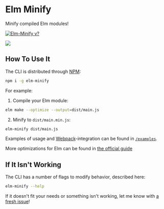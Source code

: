 # Elm Minify 

Minify compiled Elm modules!

[![Elm-Minify v?](https://img.shields.io/npm/v/elm-minify.svg)](https://www.npmjs.com/package/elm-minify)

![](/example.gif)

## How To Use It
The CLI is distributed through [NPM](https://www.npmjs.com/package/elm-minify):

```bash
npm i -g elm-minify
```

For example:

1. Compile your Elm module:

```bash
elm make --optimize --output=dist/main.js
```

2. Minify to `dist/main.min.js`:

```bash
elm-minify dist/main.js
```

Examples of usage and [Webpack](https://webpack.js.org/)-integration can be found in [`/examples`](https://github.com/opvasger/elm-minify/tree/master/examples).

More optimizations for Elm can be found in [the official guide](https://guide.elm-lang.org/optimization/)

## If It Isn't Working
The CLI has a number of flags to modify behavior, described here:

```bash
elm-minify --help
```

If it doesn't fit your needs or something isn't working, let me know with [a fresh issue](https://github.com/opvasger/elm-minify/issues/new)!